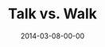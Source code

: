 ---
layout: message
category: message
series: "Heavyweights 2"
title: "Talk vs. Walk"
date: 2014-03-08-00-00
message_id: 851
sc-permalink-url: "http://soundcloud.com/crdschurch/talk-vs-walk"
audio: "http://s3.amazonaws.com/crossroads-media/messages/audio/heavyweights2_wk5.mp3"
audio-duration: "49:16"
program: "http://s3.amazonaws.com/crossroads-media/documents/03_08-09_14Program_LO.pdf"
description: "Why don't church people act like Jesus?"
video: "http://s3.amazonaws.com/crossroads-media/messages/video/heavyweights2_wk5.mp4"
video-duration: "49:16"
yt-embed-url: "//www.youtube.com/embed/pda5csGklCY"
video-image: "http://s3.amazonaws.com/crossroads-media/images/heavyweights2_wk5_still.jpg"
tag: 
 - heavyweights
 - crossroads
 - crossroads-church
 - cincinnati
 - brian-tome
 - india
 - freeset
 - program
explicit: false
---